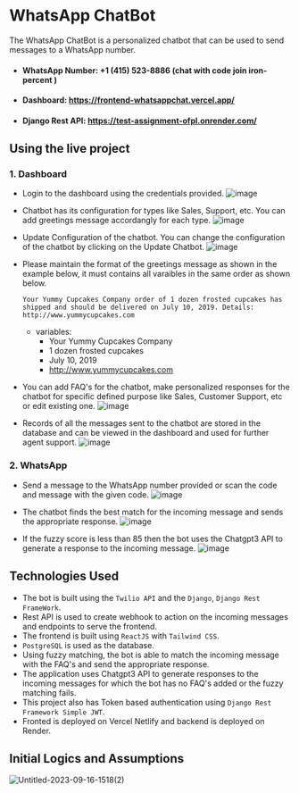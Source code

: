 

# WhatsApp ChatBot
The WhatsApp ChatBot is a personalized chatbot that can be used to send messages to a WhatsApp number. 

- #### **WhatsApp Number:** +1 (415) 523-8886 (chat with code join iron-percent )
- #### **Dashboard:** https://frontend-whatsappchat.vercel.app/
- #### **Django Rest API:** https://test-assignment-ofpl.onrender.com/


## Using the live project
### 1. Dashboard
- Login to the dashboard using the credentials provided.
![image](https://github.com/abhi9122/test_assignment/assets/75219190/9940464e-fdfe-43bd-ac36-83d5b124ccd6)


- Chatbot has its configuration for types like Sales, Support, etc. You can add greetings message accordangly for each type.
![image](https://github.com/abhi9122/test_assignment/assets/75219190/d6b7be7d-87b2-41b8-834d-6d22819999c4)
- Update Configuration of the chatbot. You can change the configuration of the chatbot by clicking on the Update Chatbot.
  ![image](https://github.com/abhi9122/test_assignment/assets/75219190/d4afc195-1309-4120-aa59-43c1afeb497e)
  
- Please maintain the format of the greetings message as shown in the example below, it must contains all varaibles in the same order as shown below.
    ```
    Your Yummy Cupcakes Company order of 1 dozen frosted cupcakes has shipped and should be delivered on July 10, 2019. Details: http://www.yummycupcakes.com
    ```
    - variables: 
        - Your Yummy Cupcakes Company
        - 1 dozen frosted cupcakes
        - July 10, 2019
        - http://www.yummycupcakes.com

- You can add FAQ's for the chatbot, make personalized responses for the chatbot for specific defined purpose like Sales, Customer Support, etc or edit existing one.
![image](https://github.com/abhi9122/test_assignment/assets/75219190/79bdebdf-77b4-4824-afcc-1d74436dac77)


- Records of all the messages sent to the chatbot are stored in the database and can be viewed in the dashboard and used for further agent support.
![image](https://github.com/abhi9122/test_assignment/assets/75219190/02bf60e7-56db-499b-b693-0020fe844bb7)


### 2. WhatsApp
- Send a message to the WhatsApp number provided or scan the code and message with the given code.
![image](https://github.com/abhi9122/test_assignment/assets/75219190/98938ed5-9f49-4e6f-81d5-508d770c85dc)


- The chatbot finds the best match for the incoming message and sends the appropriate response.
  ![image](https://github.com/abhi9122/test_assignment/assets/75219190/4786f8d2-495f-4ec6-96bb-71b3c8c0eecf)

- If the fuzzy score is less than 85 then the bot uses the Chatgpt3 API to generate a response to the incoming message.
![image](https://github.com/abhi9122/test_assignment/assets/75219190/dac99100-3139-49ed-b21a-ee0bd40945af)




<!-- Tech -->
## Technologies Used
- The bot is built using the `Twilio API` and the `Django`, `Django Rest FrameWork`.
- Rest API is used to create webhook to action on the incoming messages and endpoints to serve the frontend.
- The frontend is built using `ReactJS` with `Tailwind CSS`.
- `PostgreSQL` is used as the database.
- Using fuzzy matching, the bot is able to match the incoming message with the FAQ's and send the appropriate response.
- The application uses Chatgpt3 API to generate responses to the incoming messages for which the bot has no FAQ's added or the fuzzy matching fails.
- This project also has Token based authentication using `Django Rest Framework Simple JWT`.
- Fronted is deployed on Vercel Netlify and backend is deployed on Render.



## Initial Logics and Assumptions

![Untitled-2023-09-16-1518(2)](https://github.com/abhi9122/test_assignment/assets/75219190/eef47fc7-b1ac-42f9-97ed-37af48680fd7)


